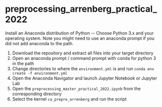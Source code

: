 # preprocessing_arrenberg_practical_2022

Install an Anaconda distribution of Python -- Choose Python 3.x and your operating system. Note you might need to use an anaconda prompt if you did not add anaconda to the path.

1. Download the repository and extract all files into your target directory
2. Open an anaconda prompt / command prompt with conda for python 3 in the path
3. Change directories to where the <code>environment.yml</code> is and run <code>conda env create -f environment.yml</code>
4. Open the Anaconda Navigator and launch Jupyter Notebook or Jupyter Lab
5. Open the <code>preprocessing_master_practical_2022.ipynb</code> from the corresponding directory
6. Select the kernel <code>ca_prepro_arrenberg</code> and run the script
